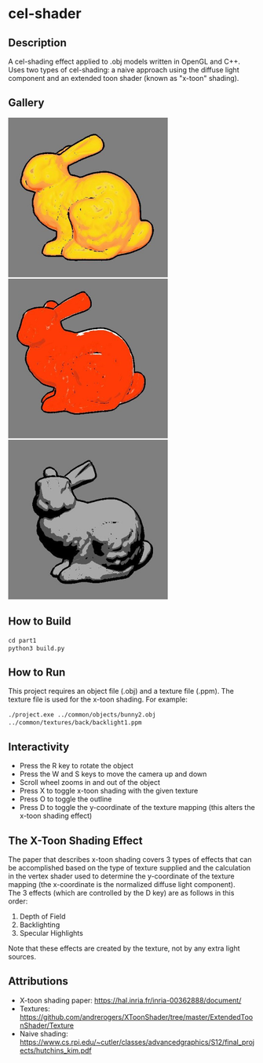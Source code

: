 # cel-shader
## Description
A cel-shading effect applied to .obj models written in OpenGL and C++.  
Uses two types of cel-shading: a naive approach using the diffuse light component and an extended toon shader (known as "x-toon" shading).

## Gallery
<p float="left">
  <img src="./common/pics/SC1.JPG" width="325" />
  <img src="./common/pics/SC2.JPG" width="325" /> 
  <img src="./common/pics/SC3.JPG" width="325" />
</p>

## How to Build
```
cd part1
python3 build.py
```

## How to Run
This project requires an object file (.obj) and a texture file (.ppm). The texture file is used for the x-toon shading. For example:
``` 
./project.exe ../common/objects/bunny2.obj ../common/textures/back/backlight1.ppm
```

## Interactivity
* Press the R key to rotate the object  
* Press the W and S keys to move the camera up and down  
* Scroll wheel zooms in and out of the object  
* Press X to toggle x-toon shading with the given texture  
* Press O to toggle the outline  
* Press D to toggle the y-coordinate of the texture mapping (this alters the x-toon shading effect)

## The X-Toon Shading Effect
The paper that describes x-toon shading covers 3 types of effects that can be accomplished based on the type of texture supplied and the calculation in the vertex shader used to determine the y-coordinate of the texture mapping (the x-coordinate is the normalized diffuse light component).  
The 3 effects (which are controlled by the D key) are as follows in this order:
1. Depth of Field
2. Backlighting
3. Specular Highlights  

Note that these effects are created by the texture, not by any extra light sources.

## Attributions
* X-toon shading paper: https://hal.inria.fr/inria-00362888/document/
* Textures: https://github.com/andrerogers/XToonShader/tree/master/ExtendedToonShader/Texture
* Naive shading: https://www.cs.rpi.edu/~cutler/classes/advancedgraphics/S12/final_projects/hutchins_kim.pdf


